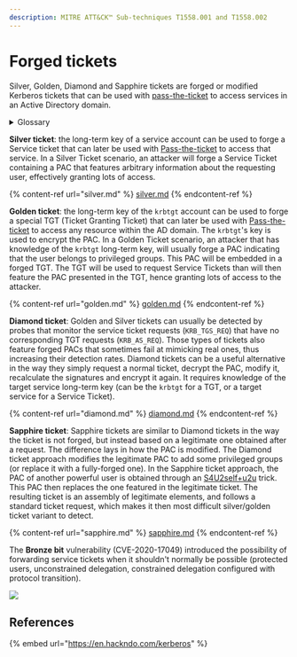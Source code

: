 ```yaml
---
description: MITRE ATT&CK™ Sub-techniques T1558.001 and T1558.002
---
```


# Forged tickets

Silver, Golden, Diamond and Sapphire tickets are forged or modified Kerberos tickets that can be used with [pass-the-ticket](../ptt.md) to access services in an Active Directory domain.

<details>

<summary>Glossary</summary>

**PAC (Privileged Authentication Certificate)**: a special set of data contained in the ticket (TGT or Service Ticket) that give information about the requesting user (username, groups, UserAccountControl, etc.).&#x20;

**Long-term key**: the long-term key of an account refers to its NT hash (when the RC4 etype is not disabled in the domain) or another Kerberos key (DES, AES128, AES256).

</details>

**Silver ticket**: the long-term key of a service account can be used to forge a Service ticket that can later be used with [Pass-the-ticket](../ptt.md) to access that service. In a Silver Ticket scenario, an attacker will forge a Service Ticket containing a PAC that features arbitrary information about the requesting user, effectively granting lots of access.

{% content-ref url="silver.md" %}
[silver.md](silver.md)
{% endcontent-ref %}

**Golden ticket**: the long-term key of the `krbtgt` account can be used to forge a special TGT (Ticket Granting Ticket) that can later be used with [Pass-the-ticket](../ptt.md) to access any resource within the AD domain. The `krbtgt`'s key is used to encrypt the PAC. In a Golden Ticket scenario, an attacker that has knowledge of the `krbtgt` long-term key, will usually forge a PAC indicating that the user belongs to privileged groups. This PAC will be embedded in a forged TGT. The TGT will be used to request Service Tickets than will then feature the PAC presented in the TGT, hence granting lots of access to the attacker.

{% content-ref url="golden.md" %}
[golden.md](golden.md)
{% endcontent-ref %}

**Diamond ticket**: Golden and Silver tickets can usually be detected by probes that monitor the service ticket requests (`KRB_TGS_REQ`) that have no corresponding TGT requests (`KRB_AS_REQ`). Those types of tickets also feature forged PACs that sometimes fail at mimicking real ones, thus increasing their detection rates. Diamond tickets can be a useful alternative in the way they simply request a normal ticket, decrypt the PAC, modify it, recalculate the signatures and encrypt it again. It requires knowledge of the target service long-term key (can be the `krbtgt` for a TGT, or a target service for a Service Ticket).

{% content-ref url="diamond.md" %}
[diamond.md](diamond.md)
{% endcontent-ref %}

**Sapphire ticket**: Sapphire tickets are similar to Diamond tickets in the way the ticket is not forged, but instead based on a legitimate one obtained after a request. The difference lays in how the PAC is modified. The Diamond ticket approach modifies the legitimate PAC to add some privileged groups (or replace it with a fully-forged one). In the Sapphire ticket approach, the PAC of another powerful user is obtained through an [S4U2self+u2u](../#s4u2self-+-u2u) trick. This PAC then replaces the one featured in the legitimate ticket. The resulting ticket is an assembly of legitimate elements, and follows a standard ticket request, which makes it then most difficult silver/golden ticket variant to detect.

{% content-ref url="sapphire.md" %}
[sapphire.md](sapphire.md)
{% endcontent-ref %}

The **Bronze bit** vulnerability (CVE-2020-17049) introduced the possibility of forwarding service tickets when it shouldn't normally be possible (protected users, unconstrained delegation, constrained delegation configured with protocol transition).

![](../../../../.gitbook/assets/Kerberos\_delegation.png)

## References

{% embed url="https://en.hackndo.com/kerberos" %}

